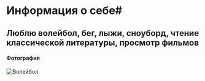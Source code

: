 # Информация о себе#

## Люблю волейбол, бег, лыжи, сноуборд, чтение классической литературы, просмотр фильмов

#### Фотография

![Волейбол](https://www.sovsport.ru/data/sovsport/preview/2023-06/24/image-2656-1687595886-620x414.jpg)